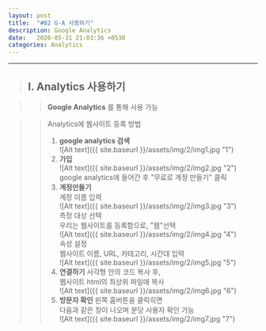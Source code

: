 ```yaml
---
layout: post
title:  "#02 G·A 사용하기"
description: Google Analytics
date:   2020-05-31 21:03:36 +0530
categories: Analytics
---
```


* * * 

> ## I. Analytics 사용하기   
   
>   > **Google Analytics** 를 통해 사용 가능   
   
>   > Analytics에 웹사이트 등록 방법   
>   > 1. **google analytics 검색**   
![Alt text]({{ site.baseurl }}/assets/img/2/img1.jpg "1")   
>   > 2. **가입**   
![Alt text]({{ site.baseurl }}/assets/img/2/img2.jpg "2")   
google analytics에 들어간 후 "무료로 계정 만들기" 클릭   
>   > 3. **계정만들기**   
계정 이름 입력   
![Alt text]({{ site.baseurl }}/assets/img/2/img3.jpg "3")   
측정 대상 선택   
우리는 웹사이트를 등록함으로, "웹"선택   
![Alt text]({{ site.baseurl }}/assets/img/2/img4.jpg "4")   
속성 설정    
웹사이트 이름, URL, 카테고리, 시간대 입력   
![Alt text]({{ site.baseurl }}/assets/img/2/img5.jpg "5")  
>   > 4. **연결하기**
사각형 안의 코드 복사 후,   
웹사이트 html의 최상위 파일에 복사   
![Alt text]({{ site.baseurl }}/assets/img/2/img6.jpg "6")  
>   > 5. **방문자 확인**
왼쪽 홈버튼을 클릭히면   
다음과 같은 창이 나오며 분당 사용자 확인 가능   
![Alt text]({{ site.baseurl }}/assets/img/2/img7.jpg "7")   